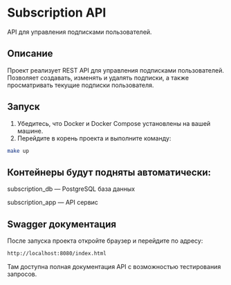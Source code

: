 # Subscription API

API для управления подписками пользователей.

## Описание

Проект реализует REST API для управления подписками пользователей.  
Позволяет создавать, изменять и удалять подписки, а также просматривать текущие подписки пользователя.

## Запуск

1. Убедитесь, что Docker и Docker Compose установлены на вашей машине.
2. Перейдите в корень проекта и выполните команду:

```bash
make up
```
## Контейнеры будут подняты автоматически:

subscription_db — PostgreSQL база данных

subscription_app — API сервис

## Swagger документация
После запуска проекта откройте браузер и перейдите по адресу:

```bash
http://localhost:8080/index.html
```
Там доступна полная документация API с возможностью тестирования запросов.
